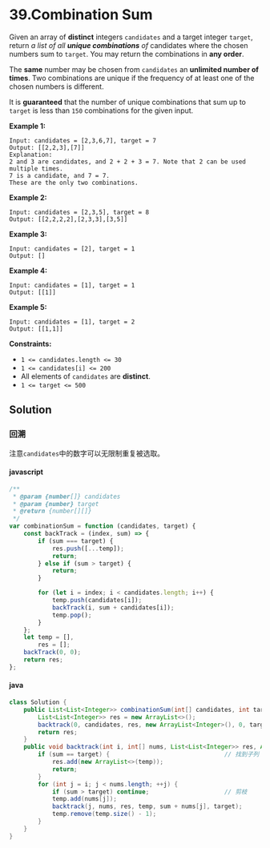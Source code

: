 # 39.Combination Sum

Given an array of **distinct** integers `candidates` and a target integer `target`, return _a list of all **unique combinations** of_ candidates where the chosen numbers sum to `target`. You may return the combinations in **any order**.

The **same** number may be chosen from `candidates` an **unlimited number of times**. Two combinations are unique if the frequency of at least one of the chosen numbers is different.

It is **guaranteed** that the number of unique combinations that sum up to `target` is less than `150` combinations for the given input.

**Example 1:**

```Text
Input: candidates = [2,3,6,7], target = 7
Output: [[2,2,3],[7]]
Explanation:
2 and 3 are candidates, and 2 + 2 + 3 = 7. Note that 2 can be used multiple times.
7 is a candidate, and 7 = 7.
These are the only two combinations.
```

**Example 2:**

```text
Input: candidates = [2,3,5], target = 8
Output: [[2,2,2,2],[2,3,3],[3,5]]
```

**Example 3:**

```text
Input: candidates = [2], target = 1
Output: []
```

**Example 4:**

```text
Input: candidates = [1], target = 1
Output: [[1]]
```

**Example 5:**

```text
Input: candidates = [1], target = 2
Output: [[1,1]]
```

**Constraints:**

-   `1 <= candidates.length <= 30`
-   `1 <= candidates[i] <= 200`
-   All elements of `candidates` are **distinct**.
-   `1 <= target <= 500`

## Solution

### 回溯

注意`candidates`中的数字可以无限制重复被选取。

#### javascript

```js
/**
 * @param {number[]} candidates
 * @param {number} target
 * @return {number[][]}
 */
var combinationSum = function (candidates, target) {
    const backTrack = (index, sum) => {
        if (sum === target) {
            res.push([...temp]);
            return;
        } else if (sum > target) {
            return;
        }

        for (let i = index; i < candidates.length; i++) {
            temp.push(candidates[i]);
            backTrack(i, sum + candidates[i]);
            temp.pop();
        }
    };
    let temp = [],
        res = [];
    backTrack(0, 0);
    return res;
};
```

#### java

```java
class Solution {
    public List<List<Integer>> combinationSum(int[] candidates, int target) {
        List<List<Integer>> res = new ArrayList<>();
        backtrack(0, candidates, res, new ArrayList<Integer>(), 0, target);
        return res;
    }
    public void backtrack(int i, int[] nums, List<List<Integer>> res, ArrayList<Integer> temp, int sum, int target) {
        if (sum == target) {								// 找到子列
            res.add(new ArrayList<>(temp));
            return;
        }
        for (int j = i; j < nums.length; ++j) {
            if (sum > target) continue;						// 剪枝
            temp.add(nums[j]);
            backtrack(j, nums, res, temp, sum + nums[j], target);
            temp.remove(temp.size() - 1);
        }
    }
}
```
